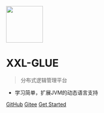 <img src="https://www.xuxueli.com/doc/static/xxl-job/images/xxl-logo.png" width="100" >

# XXL-GLUE

> 分布式逻辑管理平台

- 学习简单，扩展JVM的动态语言支持


[GitHub](https://github.com/xuxueli/xxl-glue/)
[Gitee](http://gitee.com/xuxueli0323/xxl-glue)
[Get Started](#《分布式逻辑管理平台XXL-GLUE》)